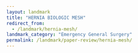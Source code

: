 ```yaml
---
layout: landmark
title: "HERNIA BIOLOGIC MESH"
redirect_from:
  - /landmark/hernia-mesh/
landmark_category: "Emergency General Surgery"
permalink: /landmark/paper-review/hernia-mesh/
---
```


<!-- Replace this with article content for HERNIA BIOLOGIC MESH -->

